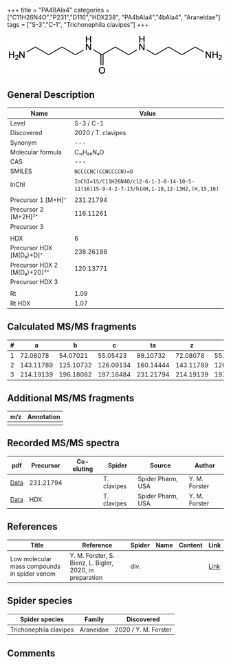 +++
title = "PA4ßAla4"
categories = ["C11H26N4O","P231","D116","HDX238",
"PA4bAla4","4bAla4",
"Araneidae"]
tags = ["S-3","C-1",
"Trichonephila clavipes"]
+++

![](/img/PA4bAla4.png)

## General Description

| Name                       | Value              |
|----------------------------|--------------------|
| Level                      | S-3 / C-1          |
| Discovered                 | 2020 / T. clavipes |
| Synonym                    | ---                |
| Molecular formula          | C₁₁H₂₆N₄O                   |
| CAS                        | ---                |
| SMILES | `NCCCCNC(CCNCCCCN)=O`  |
| InChI  | `InChI=1S/C11H26N4O/c12-6-1-3-8-14-10-5-11(16)15-9-4-2-7-13/h14H,1-10,12-13H2,(H,15,16)`  |
|                            |                    |
| Precursor 1 [M+H]⁺         | 231.21794                   |
| Precursor 2 [M+2H]²⁺       | 116.11261                   |
| Precursor 3                |                    |
|                            |                    |
| HDX                        | 6                   |
| Precursor HDX   [M(D₆)+D]⁺   | 238.26188                   |
| Precursor HDX 2 [M(D₆)+2D]²⁺ | 120.13771                   |
| Precursor HDX 3            |                    |
|                            |                    |
| Rt                         | 1.09                   |
| Rt HDX                     | 1.07                   |

## Calculated MS/MS fragments

| # | a         | b         | c         | ta        | z         | y         | tz        |
|---|-----------|-----------|-----------|-----------|-----------|-----------|-----------|
| 1 | 72.08078 | 54.07021 | 55.05423 | 89.10732 | 72.08078 | 55.05423 | 89.10732 |
| 2 | 143.11789 | 125.10732 | 126.09134 | 160.14444 | 143.11789 | 126.09134 | 160.14444 |
| 3 | 214.19139 | 196.18082 | 197.16484 | 231.21794 | 214.19139 | 197.16484 | 231.21794 |

## Additional MS/MS fragments

| m/z | Annotation |
|-----|------------|
|     |            |

## Recorded MS/MS spectra

| pdf                                             | Precursor | Co-eluting | Spider      | Source                       | Author        |
|-------------------------------------------------|-----------|------------|-------------|------------------------------|---------------|
| [Data](/pdf/N-clavipes/231_PA4bAla4_Nc.pdf) | 231.21794 |           | T. clavipes| Spider Pharm, USA | Y. M. Forster |
| [Data](/pdf/N-clavipes/231_PA4bAla4_Nc_HDX.pdf) | HDX |           | T. clavipes| Spider Pharm, USA | Y. M. Forster |


## References

| Title | Reference | Spider | Name | Content | Link |
|-------|-----------|--------|------|---------|------|
| Low molecular mass compounds in spider venom      | Y. M. Forster, S. Bienz, L. Bigler, 2020, in preparation          | div.       |   |   | [Link](unknown) |

## Spider species

| Spider species     | Family     | Discovered           |
|--------------------|------------|----------------------|
| Trichonephila clavipes | Araneidae | 2020 / Y. M. Forster |


## Comments